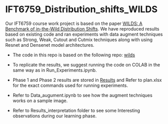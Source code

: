 # IFT6759_Distribution_shifts_WILDS
 Our IFT6759 course work project is based on the paper [WILDS: A Benchmark of in-the-Wild Distribution Shifts](https://arxiv.org/abs/2012.07421). We have reproduced results based on existing code and ran experiments with data augment techniques such as Strong, Weak, Cutout and Cutmix techniques along with using Resnet and Densenet model architectures.
 * The code in this repo is based on the following repo: [wilds](https://github.com/p-lambda/wilds)

 * To replicate the results, we suggest running the code on COLAB in the same way as in Run_Experiments.ipynb.
 * Phase 1 and Phase 2 results are stored in [Results](https://drive.google.com/drive/folders/1fm8zeCJ55rNdDw4QKB5tXgExpsFx1ddK?usp=sharing) and Refer to plan.xlsx for the exact commands used for running experiments.
 * Refer to Data_augument.ipynb to see how the augment techniques works on a sample image.
 * Refer to Results_interpretation folder to see some Interesting observations during our learning phase.
